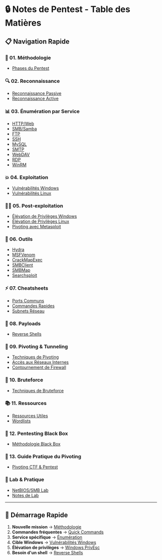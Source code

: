 # 🔒 Notes de Pentest - Table des Matières

## 📋 Navigation Rapide

### 🎯 01. Méthodologie
- [Phases du Pentest](01-methodology/pentest-phases.md)

### 🔍 02. Reconnaissance
- [Reconnaissance Passive](02-reconnaissance/passive-recon.md)
- [Reconnaissance Active](02-reconnaissance/active-recon.md)

### 📊 03. Énumération par Service
- [HTTP/Web](03-enumeration/http-web.md)
- [SMB/Samba](03-enumeration/smb-samba.md)
- [FTP](03-enumeration/ftp.md)
- [SSH](03-enumeration/ssh.md)
- [MySQL](03-enumeration/mysql.md)
- [SMTP](03-enumeration/smtp.md)
- [WebDAV](03-enumeration/webdav.md)
- [RDP](03-enumeration/rdp.md)
- [WinRM](03-enumeration/winrm.md)

### 💥 04. Exploitation
- [Vulnérabilités Windows](04-exploitation/windows-vulns.md)
- [Vulnérabilités Linux](04-exploitation/linux-vulns.md)

### 🏴‍☠️ 05. Post-exploitation
- [Élévation de Privilèges Windows](05-post-exploitation/windows-privesc.md)
- [Élévation de Privilèges Linux](05-post-exploitation/linux-privesc.md)
- [Pivoting avec Metasploit](05-post-exploitation/pivoting-metasploit.md)

### 🔨 06. Outils
- [Hydra](06-tools/hydra.md)
- [MSFVenom](06-tools/msfvenom.md)
- [CrackMapExec](06-tools/crackmapexec.md)
- [SMBClient](06-tools/smbclient.md)
- [SMBMap](06-tools/smbmap.md)
- [Searchsploit](06-tools/searchsploit.md)

### ⚡ 07. Cheatsheets
- [Ports Communs](07-cheatsheets/common-ports.md)
- [Commandes Rapides](07-cheatsheets/quick-commands.md)
- [Subnets Réseau](07-cheatsheets/network-subnets.md)

### 🐚 08. Payloads
- [Reverse Shells](08-payloads/reverse-shells.md)

### 🔄 09. Pivoting & Tunneling
- [Techniques de Pivoting](09-pivoting/README.md)
- [Accès aux Réseaux Internes](09-pivoting/network-access.md)
- [Contournement de Firewall](09-pivoting/firewall-bypass.md)

### 🔨 10. Bruteforce
- [Techniques de Bruteforce](10-bruteforce/README.md)

### 📚 11. Ressources
- [Ressources Utiles](11-resources/README.md)
- [Wordlists](11-resources/wordlists.md)

### 🎯 12. Pentesting Black Box
- [Méthodologie Black Box](12-black-box/README.md)

### 🔄 13. Guide Pratique du Pivoting
- [Pivoting CTF & Pentest](13-pivoting-guide/README.md)

### 🧪 Lab & Pratique
- [NetBIOS/SMB Lab](lab/netbios-smb-lab.md)
- [Notes de Lab](lab/README.md)

---

## 🚀 Démarrage Rapide
1. **Nouvelle mission** → [Méthodologie](01-methodology/pentest-phases.md)
2. **Commandes fréquentes** → [Quick Commands](07-cheatsheets/quick-commands.md)
3. **Service spécifique** → [Énumération](03-enumeration/)
4. **Cible Windows** → [Vulnérabilités Windows](04-exploitation/windows-vulns.md)
5. **Élévation de privilèges** → [Windows PrivEsc](05-post-exploitation/windows-privesc.md)
6. **Besoin d'un shell** → [Reverse Shells](08-payloads/reverse-shells.md)